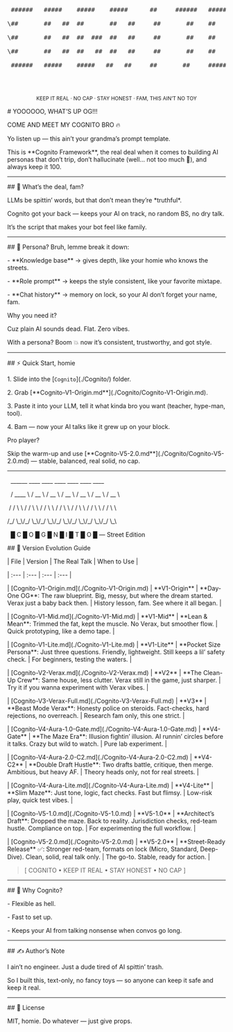 <div align="center">



<pre>



&nbsp;######   #####    #####    #####      ##     ######   #####

\##       ##   ##  ##       ##   ##     ##       ##    ##   ##

\##       ##   ##  ##  ###  ##   ##     ##       ##    ##   ##

\##       ##   ##  ##   ##  ##   ##     ##       ##    ##   ##

&nbsp;######   #####    #####   ##   ##     ##       ##     #####



</pre>



<sub>KEEP IT REAL · NO CAP · STAY HONEST · FAM, THIS AIN’T NO TOY</sub>

</div>







\# YOOOOOO, WHAT’S UP OG!!!  

COME AND MEET MY COGNITO BRO 🔥  



Yo listen up — this ain’t your grandma’s prompt template.  

This is \*\*Cognito Framework\*\*, the real deal when it comes to building AI personas that don’t trip, don’t hallucinate (well… not too much 👀), and always keep it 100.  



---



\## 🚀 What’s the deal, fam?  

LLMs be spittin’ words, but that don’t mean they’re \*truthful\*.  

Cognito got your back — keeps your AI on track, no random BS, no dry talk.  

It’s the script that makes your bot feel like family.  



---



\## 🤔 Persona? Bruh, lemme break it down:  

\- \*\*Knowledge base\*\* → gives depth, like your homie who knows the streets.  

\- \*\*Role prompt\*\* → keeps the style consistent, like your favorite mixtape.  

\- \*\*Chat history\*\* → memory on lock, so your AI don’t forget your name, fam.  



Why you need it?  

Cuz plain AI sounds dead. Flat. Zero vibes.  

With a persona? Boom 💥 now it’s consistent, trustworthy, and got style.  



---



\## ⚡ Quick Start, homie  

1\. Slide into the \[`Cognito`](./Cognito/) folder.  

2\. Grab \[\*\*Cognito-V1-Origin.md\*\*](./Cognito/Cognito-V1-Origin.md).  

3\. Paste it into your LLM, tell it what kinda bro you want (teacher, hype-man, tool).  

4\. Bam — now your AI talks like it grew up on your block.  



Pro player?  

Skip the warm-up and use \[\*\*Cognito-V5-2.0.md\*\*](./Cognito/Cognito-V5-2.0.md) — stable, balanced, real solid, no cap.  



---



&nbsp;  \_\_\_\_\_\_      \_\_\_\_      \_\_\_\_      \_\_\_\_      \_\_\_\_      \_\_\_\_      \_\_\_\_

&nbsp; / \_\_\_\_ \\    / \_\_ \\    / \_\_ \\    / \_\_ \\    / \_\_ \\    / \_\_ \\    / \_\_ \\

&nbsp;/ /    \\ \\  / /  \\ \\  / /  \\ \\  / /  \\ \\  / /  \\ \\  / /  \\ \\  / /  \\ \\

/\_/      \\\_\\/\_/    \\\_\\/\_/    \\\_\\/\_/    \\\_\\/\_/    \\\_\\/\_/    \\\_\\/\_/    \\\_\\



&nbsp;      █  C  █  O  █  G  █  N  █  I  █  T  █  O  █     — Street Edition





\## 🧩 Version Evolution Guide 



| File | Version | The Real Talk | When to Use |

| :--- | :--- | :--- | :--- |

| \[Cognito-V1-Origin.md](./Cognito-V1-Origin.md) | \*\*V1-Origin\*\* | \*\*Day-One OG\*\*: The raw blueprint. Big, messy, but where the dream started. Verax just a baby back then. | History lesson, fam. See where it all began. |

| \[Cognito-V1-Mid.md](./Cognito-V1-Mid.md) | \*\*V1-Mid\*\* | \*\*Lean \& Mean\*\*: Trimmed the fat, kept the muscle. No Verax, but smoother flow. | Quick prototyping, like a demo tape. |

| \[Cognito-V1-Lite.md](./Cognito-V1-Lite.md) | \*\*V1-Lite\*\* | \*\*Pocket Size Persona\*\*: Just three questions. Friendly, lightweight. Still keeps a lil’ safety check. | For beginners, testing the waters. |

| \[Cognito-V2-Verax.md](./Cognito-V2-Verax.md) | \*\*V2\*\* | \*\*The Clean-Up Crew\*\*: Same house, less clutter. Verax still in the game, just sharper. | Try it if you wanna experiment with Verax vibes. |

| \[Cognito-V3-Verax-Full.md](./Cognito-V3-Verax-Full.md) | \*\*V3\*\* | \*\*Beast Mode Verax\*\*: Honesty police on steroids. Fact-checks, hard rejections, no overreach. | Research fam only, this one strict. |

| \[Cognito-V4-Aura-1.0-Gate.md](./Cognito-V4-Aura-1.0-Gate.md) | \*\*V4-Gate\*\* | \*\*The Maze Era\*\*: Illusion fightin’ illusion. AI runnin’ circles before it talks. Crazy but wild to watch. | Pure lab experiment. |

| \[Cognito-V4-Aura-2.0-C2.md](./Cognito-V4-Aura-2.0-C2.md) | \*\*V4-C2\*\* | \*\*Double Draft Hustle\*\*: Two drafts battle, critique, then merge. Ambitious, but heavy AF. | Theory heads only, not for real streets. |

| \[Cognito-V4-Aura-Lite.md](./Cognito-V4-Aura-Lite.md) | \*\*V4-Lite\*\* | \*\*Slim Maze\*\*: Just tone, logic, fact checks. Fast but flimsy. | Low-risk play, quick test vibes. |

| \[Cognito-V5-1.0.md](./Cognito-V5-1.0.md) | \*\*V5-1.0\*\* | \*\*Architect’s Draft\*\*: Dropped the maze. Back to reality. Jurisdiction checks, red-team hustle. Compliance on top. | For experimenting the full workflow. |

| \[Cognito-V5-2.0.md](./Cognito-V5-2.0.md) | \*\*V5-2.0\*\* | \*\*Street-Ready Release\*\* ✅: Stronger red-team, formats on lock (Micro, Standard, Deep-Dive). Clean, solid, real talk only. | The go-to. Stable, ready for action. |





> \[ COGNITO • KEEP IT REAL • STAY HONEST • NO CAP ]

---



\## 👊 Why Cognito?  

\- Flexible as hell.  

\- Fast to set up.  

\- Keeps your AI from talking nonsense when convos go long.  



---



\## ✍️ Author’s Note  

I ain’t no engineer. Just a dude tired of AI spittin’ trash.  

So I built this, text-only, no fancy toys — so anyone can keep it safe and keep it real.  



---



\## 📜 License  

MIT, homie. Do whatever — just give props.  



